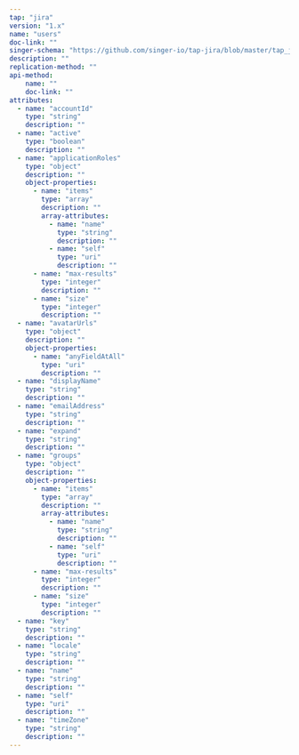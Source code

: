 ```yaml
---
tap: "jira"
version: "1.x"
name: "users"
doc-link: ""
singer-schema: "https://github.com/singer-io/tap-jira/blob/master/tap_jira/schemas/users.json"
description: ""
replication-method: ""
api-method:
    name: ""
    doc-link: ""
attributes:
  - name: "accountId"
    type: "string"
    description: ""
  - name: "active"
    type: "boolean"
    description: ""
  - name: "applicationRoles"
    type: "object"
    description: ""
    object-properties:
      - name: "items"
        type: "array"
        description: ""
        array-attributes:
          - name: "name"
            type: "string"
            description: ""
          - name: "self"
            type: "uri"
            description: ""
      - name: "max-results"
        type: "integer"
        description: ""
      - name: "size"
        type: "integer"
        description: ""
  - name: "avatarUrls"
    type: "object"
    description: ""
    object-properties:
      - name: "anyFieldAtAll"
        type: "uri"
        description: ""
  - name: "displayName"
    type: "string"
    description: ""
  - name: "emailAddress"
    type: "string"
    description: ""
  - name: "expand"
    type: "string"
    description: ""
  - name: "groups"
    type: "object"
    description: ""
    object-properties:
      - name: "items"
        type: "array"
        description: ""
        array-attributes:
          - name: "name"
            type: "string"
            description: ""
          - name: "self"
            type: "uri"
            description: ""
      - name: "max-results"
        type: "integer"
        description: ""
      - name: "size"
        type: "integer"
        description: ""
  - name: "key"
    type: "string"
    description: ""
  - name: "locale"
    type: "string"
    description: ""
  - name: "name"
    type: "string"
    description: ""
  - name: "self"
    type: "uri"
    description: ""
  - name: "timeZone"
    type: "string"
    description: ""
---
```

